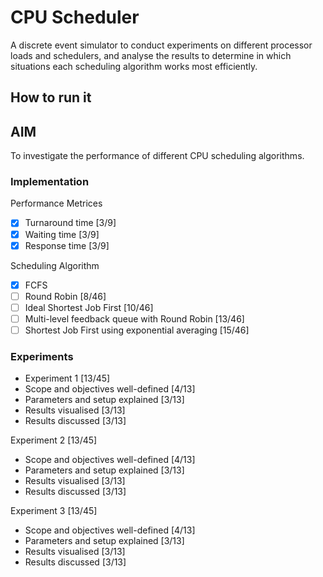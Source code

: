 # CPU Scheduler
A discrete event simulator to conduct experiments on different processor loads 
and schedulers, and analyse the results to determine in which situations each 
scheduling algorithm works most efficiently.

## How to run it

## AIM
To investigate the performance of different CPU scheduling algorithms.

### Implementation
Performance Metrices
- [x] Turnaround time [3/9]
- [x] Waiting time [3/9]
- [x] Response time [3/9]

Scheduling Algorithm
- [x] FCFS
- [ ] Round Robin [8/46]
- [ ] Ideal Shortest Job First [10/46]
- [ ] Multi-level feedback queue with Round Robin [13/46]
- [ ] Shortest Job First using exponential averaging [15/46]

### Experiments
- Experiment 1 [13/45]
- Scope and objectives well-defined [4/13]
- Parameters and setup explained [3/13]
- Results visualised [3/13]
- Results discussed [3/13]

Experiment 2 [13/45]
- Scope and objectives well-defined [4/13]
- Parameters and setup explained [3/13]
- Results visualised [3/13]
- Results discussed [3/13]

Experiment 3 [13/45]
- Scope and objectives well-defined [4/13]
- Parameters and setup explained [3/13]
- Results visualised [3/13]
- Results discussed [3/13]

